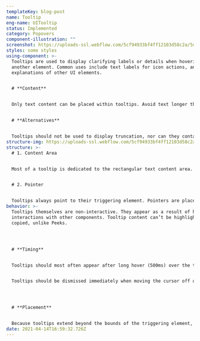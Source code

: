 ```yaml
---
templateKey: blog-post
name: Tooltip
eng-name: UITooltip
status: Implemented
category: Popovers
component-illustration: ""
screenshot: https://uploads-ssl.webflow.com/5cf94933bf4ff12103d58c2a/5d091dd6cab7486074601273_image_preview-63.png
styles: some styles
using-component: >-
  Tooltips are used to display clarifying labels or details when hovering over
  another element. Common uses include text labels for icon actions, and
  explanations of other UI elements. 


  # **Content**


  Only text content can be placed within tooltips. Avoid text longer than 100 characters. 


  # **Alternatives**


  Tooltips should not be used to display truncation, nor can they contain interactive elements. Use a [UIPeek](/ui-components/peeks) for those cases. If you want to combine a tooltip with an information icon, use the [UIProtip](/ui-components/protips) component. For more details on when to use each component, see the [Tooltips vs. Peeks](/learn/tooltips-peeks) learn Fabric module.
structure-img: https://uploads-ssl.webflow.com/5cf94933bf4ff12103d58c2a/5d6ec3a644910848309051c2_Tooltip%20-%202%402x.png
structure: >-
  # 1. Content Area


  Most of a tooltip is dedicated to the rectangular text content area. The width of the content area should be responsive to the text of the tooltip, but the full width should not exceed 180px in most cases. 


  # 2. Pointer


  Tooltips always point to their triggering element. Pointers are placed in the middle of one of the tooltip’s four sides.
behavior: >-
  Tooltips themselves are non-interactive. They appear as a result of hover
  interactions with other components. Tooltip content can’t be highlighted &
  copied, unlike Peeks. 




  # **Timing**


  Tooltips should most often appear after long hover (500ms) over the triggering element. In rare circumstances, tooltips may appear immediately on hover, but this should be avoided. 


  Tooltips should be dismissed immediately when moving the cursor off of the triggering element. 




  # **Placement**


  Because tooltips extend beyond the bounds of the triggering element, be sure that placement of the tooltip will not cause it to appear outside the bounds of the page window.
date: 2021-04-14T16:59:32.726Z
---
```

